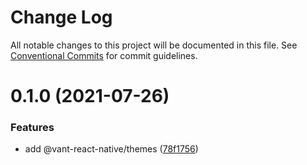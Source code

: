 # Change Log

All notable changes to this project will be documented in this file.
See [Conventional Commits](https://conventionalcommits.org) for commit guidelines.

# 0.1.0 (2021-07-26)


### Features

* add @vant-react-native/themes ([78f1756](https://github.com/youngjuning/vant-react-native/commit/78f17569b70c5c9cf4ae5943f10bccf7ea6b6718))
